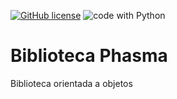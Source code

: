 <a href="https://github.com/pandyshwallee/Biblioteca-Phasma/blob/master/LICENSE"><img alt="GitHub license" src="https://img.shields.io/github/license/pandyshwallee/Biblioteca-Phasma"></a> <img src="https://img.shields.io/badge/code%20with-Python-blue.svg?style=flat&logo=python&logoColor=F0CD1E" alt="code with Python" src="https://www.python.org/downloads/">


# Biblioteca Phasma
 Biblioteca orientada a objetos
